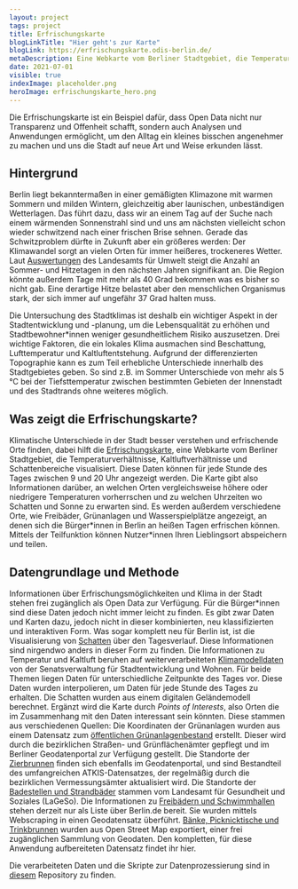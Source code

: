 ```yaml
---
layout: project
tags: project
title: Erfrischungskarte
blogLinkTitle: "Hier geht's zur Karte"
blogLink: https://erfrischungskarte.odis-berlin.de/
metaDescription: Eine Webkarte vom Berliner Stadtgebiet, die Temperatur, kühlen Wind und Schattenbereiche anzeigt.
date: 2021-07-01
visible: true
indexImage: placeholder.png
heroImage: erfrischungskarte_hero.png
---
```


Die Erfrischungskarte ist ein Beispiel dafür, dass Open Data nicht nur Transparenz und Offenheit schafft, sondern auch Analysen und Anwendungen ermöglicht, um den Alltag ein kleines bisschen angenehmer zu machen und uns die Stadt auf neue Art und Weise erkunden lässt.

## Hintergrund

Berlin liegt bekanntermaßen in einer gemäßigten Klimazone mit warmen Sommern und milden Wintern, gleichzeitig aber launischen, unbeständigen Wetterlagen. Das führt dazu, dass wir an einem Tag auf der Suche nach einem wärmenden Sonnenstrahl sind und uns am nächsten vielleicht schon wieder schwitzend nach einer frischen Brise sehnen.
Gerade das Schwitzproblem dürfte in Zukunft aber ein größeres werden: Der Klimawandel sorgt an vielen Orten für immer heißeres, trockeneres Wetter. Laut [Auswertungen](https://www.rbb24.de/panorama/thema/2019/klimawandel/beitraege/hintergrund-glossar-klimawandel-szenario-rcp-berlin-brandenburg.html) des Landesamts für Umwelt steigt die Anzahl an Sommer- und Hitzetagen in den nächsten Jahren signifikant an. Die Region könnte außerdem Tage mit mehr als 40 Grad bekommen was es bisher so nicht gab. Eine derartige Hitze belastet aber den menschlichen Organismus stark, der sich immer auf ungefähr 37 Grad halten muss.

Die Untersuchung des Stadtklimas ist deshalb ein wichtiger Aspekt in der Stadtentwicklung und -planung, um die Lebensqualität zu erhöhen und Stadtbewohner\*innen weniger gesundheitlichem Risiko auszusetzen. Drei wichtige Faktoren, die ein lokales Klima ausmachen sind Beschattung, Lufttemperatur und Kaltluftentstehung.
Aufgrund der differenzierten Topographie kann es zum Teil erhebliche Unterschiede innerhalb des Stadtgebietes geben. So sind z.B. im Sommer Unterschiede von mehr als 5 °C bei der Tiefsttemperatur zwischen bestimmten Gebieten der Innenstadt und des Stadtrands ohne weiteres möglich.

## Was zeigt die Erfrischungskarte?

Klimatische Unterschiede in der Stadt besser verstehen und erfrischende Orte finden, dabei hilft die [Erfrischungskarte](https://erfrischungskarte.odis-berlin.de/), eine Webkarte vom Berliner Stadtgebiet, die Temperaturverhältnisse, Kaltluftverhältnisse und Schattenbereiche visualisiert. Diese Daten können für jede Stunde des Tages zwischen 9 und 20 Uhr angezeigt werden. Die Karte gibt also Informationen darüber, an welchen Orten vergleichsweise höhere oder niedrigere Temperaturen vorherrschen und zu welchen Uhrzeiten wo Schatten und Sonne zu erwarten sind. Es werden außerdem verschiedene Orte, wie Freibäder, Grünanlagen und Wasserspielplätze angezeigt, an denen sich die Bürger\*innen in Berlin an heißen Tagen erfrischen können. Mittels der Teilfunktion können Nutzer\*innen Ihren Lieblingsort abspeichern und teilen.

## Datengrundlage und Methode

Informationen über Erfrischungsmöglichkeiten und Klima in der Stadt stehen frei zugänglich als Open Data zur Verfügung. Für die Bürger\*innen sind diese Daten jedoch nicht immer leicht zu finden. Es gibt zwar Daten und Karten dazu, jedoch nicht in dieser kombinierten, neu klassifizierten und interaktiven Form. Was sogar komplett neu für Berlin ist, ist die Visualisierung von [Schatten](https://fbinter.stadt-berlin.de/fb/index.jsp?loginkey=zoomStart&mapId=k_dom@senstadt&bbox=387046,5818588,391547,5821400) über den Tagesverlauf. Diese Informationen sind nirgendwo anders in dieser Form zu finden. Die Informationen zu Temperatur und Kaltluft beruhen auf weiterverarbeiteten [Klimamodelldaten](https://www.berlin.de/umweltatlas/klima/klimaanalyse/2014/karten/) von der Senatsverwaltung für Stadtentwicklung und Wohnen. Für beide Themen liegen Daten für unterschiedliche Zeitpunkte des Tages vor. Diese Daten wurden interpolieren, um Daten für jede Stunde des Tages zu erhalten. Die Schatten wurden aus einem digitalen Geländemodell berechnet. Ergänzt wird die Karte durch _Points of Interests_, also Orten die im Zusammenhang mit den Daten interessant sein könnten. Diese stammen aus verschiedenen Quellen: Die Koordinaten der Grünanlagen wurden aus einem Datensatz zum [öffentlichen Grünanlagenbestand](https://daten.berlin.de/datensaetze/grünanlagenbestand-berlin-einschl-der-öffentlichen-spielplätze-grünanlagen-wfs) erstellt. Dieser wird durch die bezirklichen Straßen- und Grünflächenämter gepflegt und im Berliner Geodatenportal zur Verfügung gestellt. Die Standorte der [Zierbrunnen](https://daten.berlin.de/datensaetze/atkis-sonstiges-bauwerk-oder-sonstige-einrichtung-punkte-wfs) finden sich ebenfalls im Geodatenportal, und sind Bestandteil des umfangreichen ATKIS-Datensatzes, der regelmäßig durch die bezirklichen Vermessungsämter aktualisiert wird. Die Standorte der [Badestellen und Strandbäder](https://daten.berlin.de/datensaetze/liste-der-badestellen) stammen vom Landesamt für Gesundheit und Soziales (LaGeSo). Die Informationen zu [Freibädern und Schwimmhallen](https://www.berlin.de/special/sport-und-fitness/schwimmen/schwimmbad/a-z/) stehen derzeit nur als Liste über Berlin.de bereit. Sie wurden mittels Webscraping in einen Geodatensatz überführt. [Bänke, Picknicktische und Trinkbrunnen](https://overpass-turbo.eu) wurden aus Open Street Map exportiert, einer frei zugänglichen Sammlung von Geodaten. Den kompletten, für diese Anwendung aufbereiteten Datensatz findet ihr hier.

Die verarbeiteten Daten und die Skripte zur Datenprozessierung sind in [diesem](https://github.com/technologiestiftung/erfrischungskarte-daten) Repository zu finden.
